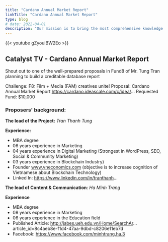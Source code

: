 ```yaml
---
title: "Cardano Annual Market Report"
linkTitle: "Cardano Annual Market Report"
type: blog
# date: 2022-04-01
description: "Our mission is to bring the most comprehensive knowledge about Cardano to the community in Vietnam."
---
```


{{<  youtube gZyouiBW2Eo >}}

## Catalyst TV - Cardano Annual Market Report

Shout out to one of the well-prepared proposals in Fund8 of Mr. Tung Tran planning to build a creditable database report

Challenge: F8: Film + Media (FAM) creatives unite!
Proposal: Cardano Annual Market Report
https://cardano.ideascale.com/c/idea/...
Requested Fund: $10,000


### Proposers' background:

**The lead of the Project:** *Tran Thanh Tung*

**Experience:**
- MBA degree
- 06 years experience in Marketing
- 04 years experience in Digital Marketing (Strongest in WordPress, SEO, Social & Community Marketing)
- 03 years experience in Blockchain Industry)
- Founder www.vneconomics.com (objective is to increase cognition of Vietnamese about Blockchain Technology)
- Linked In: https://www.linkedin.com/in/tranthanh...


**The lead of Content & Communication**: *Ha Minh Trang*

**Experience**
- MBA degree
- 08 years experience in Marketing
- 06 years experience in the Education field
- Published Article: http://jabes.ueh.edu.vn/Home/SearchAr... article_id=8c4aeb8e-f1d4-47aa-9dbd-c8206e11eb7d
- Facebook: https://www.facebook.com/minhtrang.ha.3